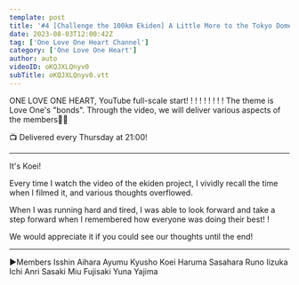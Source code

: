```yaml
---
template: post
title: '#4 [Challenge the 100km Ekiden] A Little More to the Tokyo Dome...Can We Finish It!? ?'
date: 2023-08-03T12:00:42Z
tag: ['One Love One Heart Channel']
category: ['One Love One Heart']
author: auto 
videoID: oKQJXLQnyv0
subTitle: oKQJXLQnyv0.vtt
---
```

ONE LOVE ONE HEART, YouTube full-scale start! ! ! ! ! ! ! ! ! The theme is Love One's "bonds". Through the video, we will deliver various aspects of the members🫶🏼

📺 Delivered every Thursday at 21:00!

----------

It's Koei!

Every time I watch the video of the ekiden project, I vividly recall the time when I filmed it, and various thoughts overflowed.

When I was running hard and tired, I was able to look forward and take a step forward when I remembered how everyone was doing their best! !

We would appreciate it if you could see our thoughts until the end!

----------


▶️Members
Isshin Aihara
Ayumu Kyusho 
Koei
Haruma Sasahara
Runo Iizuka
Ichi
Anri Sasaki
Miu Fujisaki
Yuna Yajima

